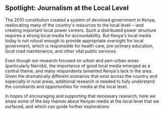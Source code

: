 <h2>
  <span class="preTitle">Spotlight:</span>
  <span class="title">Journalism at the Local Level</span>
</h2>

The 2010 constitution created a system of devolved government in Kenya, reallocating many of the country's resources to the local level---and creating important local power centers. Such a distributed power structure requires a strong local media for accountability. But Kenya's local media today is not robust enough to provide appropriate oversight for local government, which is responsible for health care, pre-primary education, local road maintenance, and other vital public services.

Even though our research focused on urban and peri-urban areas (particularly Nairobi), the importance of good local media emerged as a central theme, and many respondents lamented Kenya's lack in the area. Given the dramatically different scenarios that exist across the country and especially in rural areas, additional research is needed to fully understand the constraints and opportunities for media at the local level.

In hopes of encouraging and supporting that necessary research, here we share some of the key themes about Kenyan media at the local level that we surfaced, and which can guide further explorations:
